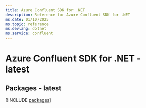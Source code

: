 ```yaml
---
title: Azure Confluent SDK for .NET
description: Reference for Azure Confluent SDK for .NET
ms.date: 01/10/2025
ms.topic: reference
ms.devlang: dotnet
ms.service: confluent
---
```

# Azure Confluent SDK for .NET - latest
## Packages - latest
[!INCLUDE [packages](confluent-index.md)]